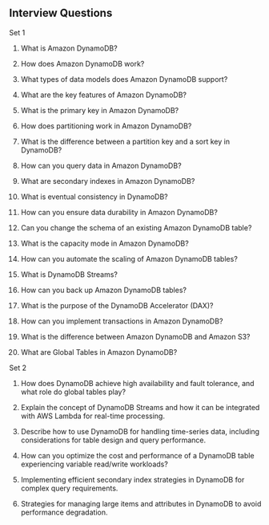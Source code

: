 Interview Questions
-------------------
Set 1

1. What is Amazon DynamoDB?

2. How does Amazon DynamoDB work?

3. What types of data models does Amazon DynamoDB support?

4. What are the key features of Amazon DynamoDB?

5. What is the primary key in Amazon DynamoDB?

6. How does partitioning work in Amazon DynamoDB?

7. What is the difference between a partition key and a sort key in DynamoDB?

8. How can you query data in Amazon DynamoDB?

9. What are secondary indexes in Amazon DynamoDB?

10. What is eventual consistency in DynamoDB?

11. How can you ensure data durability in Amazon DynamoDB?

12. Can you change the schema of an existing Amazon DynamoDB table?

13. What is the capacity mode in Amazon DynamoDB?

14. How can you automate the scaling of Amazon DynamoDB tables?

15. What is DynamoDB Streams?

16. How can you back up Amazon DynamoDB tables?

17. What is the purpose of the DynamoDB Accelerator (DAX)?

18. How can you implement transactions in Amazon DynamoDB?

19. What is the difference between Amazon DynamoDB and Amazon S3?

20. What are Global Tables in Amazon DynamoDB?


Set 2

1. How does DynamoDB achieve high availability and fault tolerance, and what role do
global tables play?

2. Explain the concept of DynamoDB Streams and how it can be integrated with AWS
Lambda for real-time processing.

3. Describe how to use DynamoDB for handling time-series data, including
considerations for table design and query performance.

4. How can you optimize the cost and performance of a DynamoDB table experiencing
variable read/write workloads?

5. Implementing efficient secondary index strategies in DynamoDB for complex query
requirements.

6. Strategies for managing large items and attributes in DynamoDB to avoid
performance degradation.